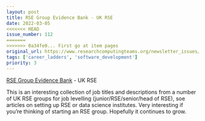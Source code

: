```yaml
---
layout: post
title: RSE Group Evidence Bank - UK RSE
date: 2022-03-05
<<<<<<< HEAD
issue_number: 112
=======
>>>>>>> 0a34fe0... First go at item pages
original_url: https://www.researchcomputingteams.org/newsletter_issues/0112
tags: ['career_ladders', 'software_development']
priority: 3
---
```


<!-- markdownlint-disable MD033 -->
<!-- markdownlint-disable MD041 -->
<!-- markdownlint-disable MD049 -->

[RSE Group Evidence Bank](https://github.com/RSE-leaders/evidence-bank) - UK RSE

This is an interesting collection of job titles and descriptions from a number of UK RSE groups for job levelling (junior/RSE/senior/head of RSE), soe articles on setting up RSE or data science institutes.  Very interesting if you’re thinking of starting an RSE group.  Hopefully it continues to grow.
